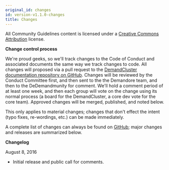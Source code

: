 ```yaml
---
original_id: changes
id: version-v1.1.0-changes
title: Changes
---
```

    
All Community Guidelines content is licensed under a [Creative Commons Attribution](https://creativecommons.org/licenses/by/3.0/) license.

**Change control process**

We're proud geeks, so we'll track changes to the Code of Conduct and associated documents the same way we track changes to code. All changes will proposed via a pull request to the [DemandCluster documentation repository on GitHub](http://github.com/reactioncommerce/reaction-docs). Changes will be reviewed by the Conduct Committee first, and then sent to the the Demandore team, and then to the DeDemandmunity for comment. We'll hold a comment period of at least one week, and then each group will vote on the change using its normal process (a board for the DemandCluster, a core dev vote for the core team). Approved changes will be merged, published, and noted below.

This only applies to material changes; changes that don't effect the intent (typo fixes, re-wordings, etc.) can be made immediately.

A complete list of changes can always be found on [GitHub](https://github.com/reactioncommerce/reaction-docs); major changes and releases are summarized below.

**Changelog**

August 8, 2016

- Initial release and public call for comments.
